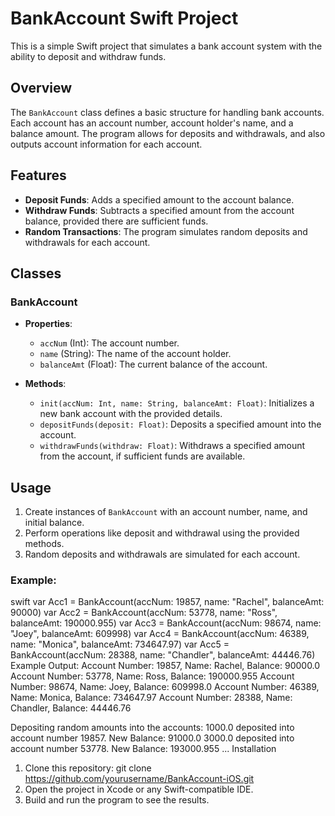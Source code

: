 # BankAccount Swift Project

This is a simple Swift project that simulates a bank account system with the ability to deposit and withdraw funds.

## Overview

The `BankAccount` class defines a basic structure for handling bank accounts. Each account has an account number, account holder's name, and a balance amount. The program allows for deposits and withdrawals, and also outputs account information for each account.

## Features

- **Deposit Funds**: Adds a specified amount to the account balance.
- **Withdraw Funds**: Subtracts a specified amount from the account balance, provided there are sufficient funds.
- **Random Transactions**: The program simulates random deposits and withdrawals for each account.

## Classes

### BankAccount

- **Properties**:
  - `accNum` (Int): The account number.
  - `name` (String): The name of the account holder.
  - `balanceAmt` (Float): The current balance of the account.

- **Methods**:
  - `init(accNum: Int, name: String, balanceAmt: Float)`: Initializes a new bank account with the provided details.
  - `depositFunds(deposit: Float)`: Deposits a specified amount into the account.
  - `withdrawFunds(withdraw: Float)`: Withdraws a specified amount from the account, if sufficient funds are available.

## Usage

1. Create instances of `BankAccount` with an account number, name, and initial balance.
2. Perform operations like deposit and withdrawal using the provided methods.
3. Random deposits and withdrawals are simulated for each account.

### Example:

swift
var Acc1 = BankAccount(accNum: 19857, name: "Rachel", balanceAmt: 90000)
var Acc2 = BankAccount(accNum: 53778, name: "Ross", balanceAmt: 190000.955)
var Acc3 = BankAccount(accNum: 98674, name: "Joey", balanceAmt: 609998)
var Acc4 = BankAccount(accNum: 46389, name: "Monica", balanceAmt: 734647.97)
var Acc5 = BankAccount(accNum: 28388, name: "Chandler", balanceAmt: 44446.76)
Example Output:
Account Number: 19857, Name: Rachel, Balance: 90000.0
Account Number: 53778, Name: Ross, Balance: 190000.955
Account Number: 98674, Name: Joey, Balance: 609998.0
Account Number: 46389, Name: Monica, Balance: 734647.97
Account Number: 28388, Name: Chandler, Balance: 44446.76

Depositing random amounts into the accounts:
1000.0 deposited into account number 19857. New Balance: 91000.0
3000.0 deposited into account number 53778. New Balance: 193000.955
...
Installation
1. Clone this repository:
git clone https://github.com/yourusername/BankAccount-iOS.git
2. Open the project in Xcode or any Swift-compatible IDE.
3. Build and run the program to see the results.

